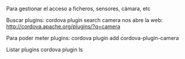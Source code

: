 Para gestionar el acceso a ficheros, sensores, cámara, etc

Buscar plugins:
cordova plugin search camera
  nos abre la web: http://cordova.apache.org/plugins/?q=camera

Para poder meter plugins:
cordova plugin add cordova-plugin-camera

Listar plugins
cordova plugin ls
